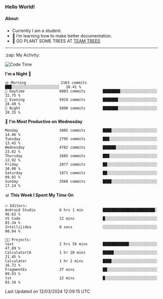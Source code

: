 ### Hello World!

##### About:
- Currently I am a student.
- 🌱 I’m learning how to make better documentation.
- 🌱 GO PLANT SOME TREES AT [TEAM TREES](https://teamtrees.org/)

---
  <summary>:zap: My Activity:</summary>
  
<!--START_SECTION:waka-->
![Code Time](http://img.shields.io/badge/Code%20Time-1%2C301%20hrs%2035%20mins-blue)

**I'm a Night 🦉** 

```text
🌞 Morning                2163 commits        ███░░░░░░░░░░░░░░░░░░░░░░   10.41 % 
🌆 Daytime                6803 commits        ████████░░░░░░░░░░░░░░░░░   32.75 % 
🌃 Evening                5919 commits        ███████░░░░░░░░░░░░░░░░░░   28.49 % 
🌙 Night                  5890 commits        ███████░░░░░░░░░░░░░░░░░░   28.35 % 
```
📅 **I'm Most Productive on Wednesday** 

```text
Monday                   3005 commits        ████░░░░░░░░░░░░░░░░░░░░░   14.46 % 
Tuesday                  2795 commits        ███░░░░░░░░░░░░░░░░░░░░░░   13.45 % 
Wednesday                4782 commits        ██████░░░░░░░░░░░░░░░░░░░   23.02 % 
Thursday                 2685 commits        ███░░░░░░░░░░░░░░░░░░░░░░   12.92 % 
Friday                   2077 commits        ██░░░░░░░░░░░░░░░░░░░░░░░   10.00 % 
Saturday                 1871 commits        ██░░░░░░░░░░░░░░░░░░░░░░░   09.01 % 
Sunday                   3560 commits        ████░░░░░░░░░░░░░░░░░░░░░   17.14 % 
```


📊 **This Week I Spent My Time On** 

```text
🔥 Editors: 
Android Studio           6 hrs 1 min         ████████████████████████░   96.62 % 
VS Code                  12 mins             █░░░░░░░░░░░░░░░░░░░░░░░░   03.34 % 
Intellijidea             0 secs              ░░░░░░░░░░░░░░░░░░░░░░░░░   00.04 % 

🐱‍💻 Projects: 
test                     2 hrs 59 mins       ████████████░░░░░░░░░░░░░   47.89 % 
CalculatorCA             1 hr 20 mins        █████░░░░░░░░░░░░░░░░░░░░   21.45 % 
Calculator               1 hr 2 mins         ████░░░░░░░░░░░░░░░░░░░░░   16.72 % 
FragmentEx               37 mins             ██░░░░░░░░░░░░░░░░░░░░░░░   09.93 % 
tst                      12 mins             █░░░░░░░░░░░░░░░░░░░░░░░░   03.34 % 
```


 Last Updated on 12/03/2024 12:09:15 UTC
<!--END_SECTION:waka-->
